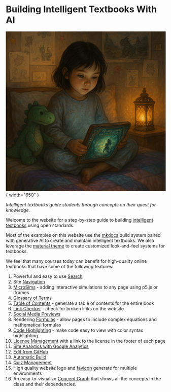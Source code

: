 # Building Intelligent Textbooks With AI

![Cover Image](./img/cover.png){ width="650" }

*Intelligent textbooks guide students through concepts
on their quest for knowledge.*

Welcome to the website for a step-by-step guide to building [intelligent textbooks](./glossary#glossary-of-terms-for-mkdocs-for-intelligent-textbooks) using open standards.

Most of the examples on this website use the [mkdocs](http://mkdocs.com) build system 
paired with generative AI to create and maintain intelligent textbooks.  We also
leverage the [material theme](./glossary.md#material) to create customized look-and-feel
systems for textbooks.

We feel that many courses today can benefit for high-quality online textbooks that have some of the following features:

1. Powerful and easy to use [Search](./glossary.md#search)
2. Site [Navigation](./glossary.md/#navigation)
3. [MicroSims](./glossary.md#microsim) - adding interactive simulations to any page using p5.js or iframes
4. [Glossary of Terms](./glossary.md#glossary-of-terms)
5. [Table of Contents](./toc.md) - generate a table of contents for the entire book
6. [Link Checker](./glossary.md#link-checker) - check for broken links on the website
7. [Social Media Previews](./glossary.md#social-media-previews)
8. Rendering [Formulas](./glossary.md#formulas) - allow pages to include complex equations and mathematical formulas
9. [Code Highlighting](./glossary.md#code-highlighting) - make code easy to view with color syntax highlighting
10. [License Management](./glossary.md#license) with a link to the license in the footer of each page
11. [Site Analytics with Google Analytics](./glossary.md#website-analytics)
12. [Edit from GitHub](./glossary.md#edit-from-github)
13. [Automatic Build](./glossary.md#automatic-build)
14. [Quiz Management](./glossary.md#quiz-management)
15. High quality website logo and [favicon](./glossary.md#favicon) generate for multiple environments
16. An easy-to-visualize [Concept Graph](./glossary.md#concept-graph) that shows all the concepts in the class and their dependencies.